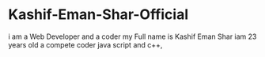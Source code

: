 # Kashif-Eman-Shar-Official
i am a Web Developer and a coder my Full name is Kashif Eman Shar iam 23 years old a compete coder java script and c++,
